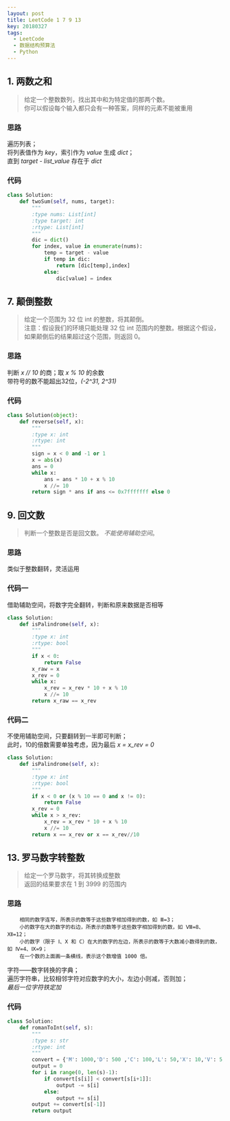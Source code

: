 ```yaml
---
layout: post
title: LeetCode 1 7 9 13
key: 20180327
tags: 
  - LeetCode
  - 数据结构预算法
  - Python
---
```


## 1. 两数之和
> 给定一个整数数列，找出其中和为特定值的那两个数。  
> 你可以假设每个输入都只会有一种答案，同样的元素不能被重用

### 思路
遍历列表；  
将列表值作为 _key_，索引作为 _value_ 生成 _dict_；  
直到 _target - list_value_ 存在于 _dict_

### 代码
```python
class Solution:
    def twoSum(self, nums, target):
        """
        :type nums: List[int]
        :type target: int
        :rtype: List[int]
        """
        dic = dict()
        for index, value in enumerate(nums):
            temp = target - value
            if temp in dic:
                return [dic[temp],index]
            else:
                dic[value] = index
```

## 7. 颠倒整数
> 给定一个范围为 32 位 int 的整数，将其颠倒。  
> 注意：假设我们的环境只能处理 32 位 int 范围内的整数。根据这个假设，如果颠倒后的结果超过这个范围，则返回 0。

### 思路
判断 _x // 10_ 的商；取 _x % 10_ 的余数   
带符号的数不能超出32位，_(-2^31, 2^31)_

### 代码
```python
class Solution(object):
    def reverse(self, x):
        """
        :type x: int
        :rtype: int
        """
        sign = x < 0 and -1 or 1
        x = abs(x)
        ans = 0
        while x:
            ans = ans * 10 + x % 10
            x //= 10
        return sign * ans if ans <= 0x7fffffff else 0
```

## 9. 回文数
> 判断一个整数是否是回文数。 *不能使用辅助空间*。

### 思路
类似于整数翻转，灵活运用

### 代码一
借助辅助空间，将数字完全翻转，判断和原来数据是否相等

```python
class Solution:
    def isPalindrome(self, x):
        """
        :type x: int
        :rtype: bool
        """
        if x < 0:
            return False
        x_raw = x
        x_rev = 0
        while x:
            x_rev = x_rev * 10 + x % 10
            x //= 10
        return x_raw == x_rev
```

### 代码二
不使用辅助空间，只要翻转到一半即可判断；  
此时，10的倍数需要单独考虑，因为最后 _x = x_rev = 0_

```python
class Solution:
    def isPalindrome(self, x):
        """
        :type x: int
        :rtype: bool
        """
        if x < 0 or (x % 10 == 0 and x != 0):
            return False
        x_rev = 0
        while x > x_rev:
            x_rev = x_rev * 10 + x % 10
            x //= 10
        return x == x_rev or x == x_rev//10
```

## 13. 罗马数字转整数
> 给定一个罗马数字，将其转换成整数  
> 返回的结果要求在 1 到 3999 的范围内

### 思路
```罗马数字采用七个罗马字母作数字，即Ⅰ（1）、X（10）、C（100）、M（1000）、V（5）、L（50）、D（500）。记数的方法：  
    相同的数字连写，所表示的数等于这些数字相加得到的数，如 Ⅲ=3；  
    小的数字在大的数字的右边，所表示的数等于这些数字相加得到的数，如 Ⅷ=8、Ⅻ=12；  
    小的数字（限于 Ⅰ、X 和 C）在大的数字的左边，所表示的数等于大数减小数得到的数，如 Ⅳ=4、Ⅸ=9；  
    在一个数的上面画一条横线，表示这个数增值 1000 倍。
```
字符——数字转换的字典；  
遍历字符串，比较相邻字符对应数字的大小，左边小则减，否则加；  
_最后一位字符铁定加_

### 代码
```python
class Solution:
    def romanToInt(self, s):
        """
        :type s: str
        :rtype: int
        """
        convert = {'M': 1000,'D': 500 ,'C': 100,'L': 50,'X': 10,'V': 5,'I': 1}
        output = 0
        for i in range(0, len(s)-1):
            if convert[s[i]] < convert[s[i+1]]:
                output -= s[i]
            else:
                output += s[i]
        output += convert[s[-1]]
        return output
```